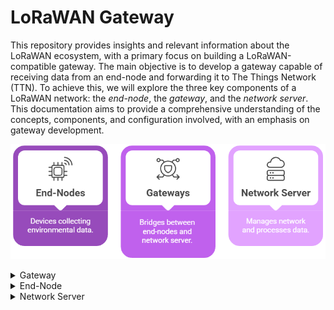 # LoRaWAN Gateway

This repository provides insights and relevant information about the LoRaWAN ecosystem, with a primary focus on building a LoRaWAN-compatible gateway. The main objective is to develop a gateway capable of receiving data from an end-node and forwarding it to The Things Network (TTN). To achieve this, we will explore the three key components of a LoRaWAN network: the *end-node*, the *gateway*, and the *network server*. This documentation aims to provide a comprehensive understanding of the concepts, components, and configuration involved, with an emphasis on gateway development.

<p align="center">
  <img src="assets/NetworkComponents.png" />
</p>

<details>
<summary>Gateway</summary>

### WM1302 LoRaWAN Gateway Module (915MHz Version) <a href="https://www.seeedstudio.com/WM1302-LoRaWAN-Gateway-Module-SPI-US915-SKY66420-p-5455.html">🔗</a>
[Official Website](https://www.seeedstudio.com)

![](assets/WM1302.png)

### SenseCAP M1 Board <a href="https://www.sensecapmx.com/docs/sensecap-m1/overview/">🔗</a>
[Official Website](https://www.sensecapmx.com)

![](assets/SenseCAP_M1_v1.1.png)

### Raspberry Pi Zero 2W <a href="https://www.raspberrypi.com/products/raspberry-pi-zero-2-w/">🔗</a>
[Official Website](https://www.raspberrypi.com)

![](assets/RPi_Zero_2W.png)

### Final Assembly
![](assets/RPi_SenseCAP.png)

## WM1302 Architecture
![](assets/WM1302_diagram.png)

### 1. SX1302 (LoRa Baseband Concentrator)
![](assets/SX1302.png)
- **Role:** LoRaWAN Gateway Chip (Baseband Processor)
- **Description:** The **SX1302** is a high-performance LoRa baseband concentrator chip used in **LoRaWAN gateways**. It can demodulate multiple LoRa signals simultaneously, making it ideal for handling large numbers of end nodes.
- **Use Case:** Designed for gateways that receive and process LoRa packets from multiple end nodes and forward them to a network server.
- **Key Features:**
  - Multi-channel LoRa reception
  - Low power consumption compared to the **SX1301**
  - Supports **8 uplink channels + 1 downlink channel**
  - Reduced latency and improved network performance
  - [Datasheet](datasheets/SX1302.pdf)

### 2. SX1262 (LoRa Transceiver)
![](assets/SX1262.png)
- **Role:** LoRa End Device Chip (Transceiver)
- **Description:** The **SX1262** is a LoRa transceiver chip designed for **LoRa end devices** (nodes) to send and receive LoRa packets.
- **Use Case:** Ideal for battery-operated IoT sensors and end nodes communicating with a LoRa gateway.
- **Key Features:**
  - Supports both **LoRa and FSK modulation**
  - Lower power consumption compared to the **SX127x series**
  - Improved link budget for better range and reliability
  - Long-range communication support
  - Available in multiple frequency bands (EU, US, etc.)
  - [Datasheet](datasheets/SX1262.pdf)

### 3. SX1250 (LoRa RF Front-End)
![](assets/SX1250.png)
- **Role:** RF Transceiver Front-End
- **Description:** The **SX1250** is an RF front-end chip designed to work alongside the **SX1302** for RF reception and transmission in LoRaWAN gateways.
- **Use Case:** Employed in modern LoRaWAN gateways, such as the **WM1302**, to improve performance and reduce power consumption.
- **Key Features:**
  - Higher sensitivity than the **SX1257**
  - Lower power consumption
  - Multi-frequency band support
  - [Datasheet](datasheets/SX1250.pdf)

### 4. WM1302 (LoRaWAN Gateway Module)
![](assets/WM1302_preview.png)
- **Role:** Complete Gateway Module (Based on SX1302)
- **Description:** The **WM1302** is a complete LoRaWAN gateway module that integrates several components to handle multi-channel LoRa communication.
- **Use Case:** Used in LoRaWAN gateways to provide enhanced LoRa reception and transmission capabilities.
- **Key Features:**
  - Uses the **SX1302** as the baseband processor
  - Integrates the **SX1250** RF front-end and **SX1262** LoRa transceiver
  - Supports **LoRaWAN class A/B/C devices**
  - [Datasheet](datasheets/WM1302.pdf)

</details>

<details>
<summary>End-Node</summary>

### Heltec LoRa v2 Board (915MHz Version) <a href="https://heltec.org/project/wifi-lora-32v2/">🔗</a>
[Official Website](https://heltec.org)

[Schematic](node/hardware/Schematic%20-%20Heltec%20LoRa%20v2%20(915MHz%20version).pdf)

![](assets/Heltec_LoRa_v2.png)

## Node Architecture
![](assets/node_diagram.png)

### SX1276 (LoRa Transceiver)  
![](assets/SX1276.png)  
- **Role:** LoRa End Device Chip (Transceiver)  
- **Description:** The **SX1276** is a widely-used LoRa transceiver chip for long-range wireless communication in **LoRa end devices (nodes)**. It supports **LoRa, FSK, and OOK modulation**, making it a flexible option for various IoT applications.  
- **Use Case:** Perfect for battery-powered IoT sensors, industrial monitoring, and remote control systems communicating with a LoRa gateway.  
- **Key Features:**  
  - Supports **LoRa, FSK, and OOK modulation**
  - **Long-range communication** with high sensitivity (-137 dBm)
  - Configurable spreading factors (SF6-SF12) for adaptive data rates
  - **Wide frequency range** (137 MHz – 1020 MHz), covering multiple regions
  - Low power consumption for IoT applications
  - [Datasheet](datasheets/SX1276.pdf)

</details>

<details>
<summary>Network Server</summary>
<br>
My gateway is online and successfully connected to TTN. Interestingly, I am now the only available LoRaWAN gateway in São Bernardo do Campo, SP, Brazil.
<br>
  
![](assets/TTN_Mapper.png)

</details>
